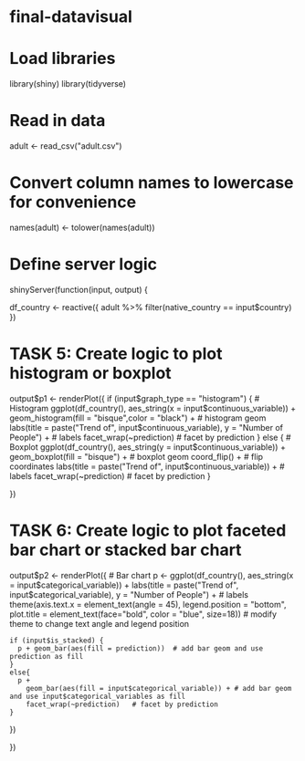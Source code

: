 # final-datavisual

# Load libraries
library(shiny)
library(tidyverse)

# Read in data
adult <- read_csv("adult.csv")
# Convert column names to lowercase for convenience 
names(adult) <- tolower(names(adult))

# Define server logic
shinyServer(function(input, output) {
  
  df_country <- reactive({
    adult %>% filter(native_country == input$country)
  })
  
  # TASK 5: Create logic to plot histogram or boxplot
  output$p1 <- renderPlot({
    if (input$graph_type == "histogram") {
      # Histogram
      ggplot(df_country(), aes_string(x = input$continuous_variable)) +
        geom_histogram(fill = "bisque",color = "black")  +  # histogram geom
        labs(title = paste("Trend of", input$continuous_variable), y = "Number of People") +  # labels
        facet_wrap(~prediction)    # facet by prediction
    }
    else {
      # Boxplot
      ggplot(df_country(), aes_string(y = input$continuous_variable)) +
        geom_boxplot(fill = "bisque") +  # boxplot geom
        coord_flip() +  # flip coordinates
        labs(title = paste("Trend of", input$continuous_variable)) +  # labels
        facet_wrap(~prediction)   # facet by prediction
    }
    
  })
  
  # TASK 6: Create logic to plot faceted bar chart or stacked bar chart
  output$p2 <- renderPlot({
    # Bar chart
    p <- ggplot(df_country(), aes_string(x = input$categorical_variable)) +
      labs(title = paste("Trend of", input$categorical_variable), y = "Number of People")  +  # labels
      theme(axis.text.x = element_text(angle = 45), legend.position = "bottom", plot.title = element_text(face="bold", color = "blue", size=18))    # modify theme to change text angle and legend position
    
    if (input$is_stacked) {
      p + geom_bar(aes(fill = prediction))  # add bar geom and use prediction as fill
    }
    else{
      p + 
        geom_bar(aes(fill = input$categorical_variable)) + # add bar geom and use input$categorical_variables as fill 
        facet_wrap(~prediction)   # facet by prediction
    }
  })
  
})
